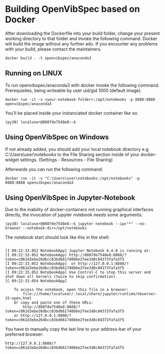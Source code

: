 # Building OpenVibSpec based on Docker

After downloading the Dockerfile into your build folder, change your present working directory to that folder and invoke the following command.
Docker will build the image without any further ado. If you encounter any problems with your build, please contact the maintainers.
```
docker build . -t openvibspec/anaconda3
```
## Running on LINUX

To run openvibspec/anaconda3 with docker invoke the following command. Prerequisites, being writeable by user uid/gid 1000 (default image). 

```
docker run -it -v <your-notebook-folder>:/opt/notebooks -p 8888:8888 openvibspec/anaconda3
```
You'll be placed inside your instanciated docker container like so:

```
(py38) localuser@8087de7548e8:~$
```

## Using OpenVibSpec on Windows

If not already added, you should add your local notebook directory e.g. C:\Users\user\notebooks to the File Sharing section inside of your docker-widget settings. (Settings - Resources - File Sharing)

Afterwards you can run the following command: 

```
docker run -it -v "C:\Users\user\notebooks:/opt/notebooks" -p 8888:8888 openvibspec/anaconda3
```

## Using OpenVibSpec in Jupyter-Notebook

Due to the inability of docker-containers not running graphical interfaces directly, the invocation of jupyter notebook needs some arguments:

```
(py38) localuser@8087de7548e8:~$ jupyter notebook --ip="*" --no-browser --notebook-dir=/opt/notebooks
```



The notebook start should look like this in the shell:
```

[I 09:22:33.052 NotebookApp] Jupyter Notebook 6.4.0 is running at:
[I 09:22:33.052 NotebookApp] http://8087de7548e8:8888/?token=c061d3ebe26dbcc83bd661740b6e2fee3d8c84373fafa3f5
[I 09:22:33.052 NotebookApp]  or http://127.0.0.1:8888/?token=c061d3ebe26dbcc83bd661740b6e2fee3d8c84373fafa3f5
[I 09:22:33.052 NotebookApp] Use Control-C to stop this server and shut down all kernels (twice to skip confirmation).
[C 09:22:33.054 NotebookApp] 
    
    To access the notebook, open this file in a browser:
        file:///home/localuser/.local/share/jupyter/runtime/nbserver-25-open.html
    Or copy and paste one of these URLs:
        http://8087de7548e8:8888/?token=c061d3ebe26dbcc83bd661740b6e2fee3d8c84373fafa3f5
    or http://127.0.0.1:8888/?token=c061d3ebe26dbcc83bd661740b6e2fee3d8c84373fafa3f5
```
You have to manually copy the last line to your address-bar of your preferred browser:

```
http://127.0.0.1:8888/?token=c061d3ebe26dbcc83bd661740b6e2fee3d8c84373fafa3f5
```
